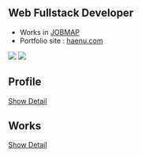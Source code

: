 ## Web Fullstack Developer
  - Works in [JOBMAP][jm]
  - Portfolio site : [haenu.com][haenu]

![](https://github-readme-stats.vercel.app/api/top-langs/?username=dokdo2013&langs_count=8)
![](https://github-readme-stats.vercel.app/api?username=dokdo2013&show_icons=true)

## Profile
[Show Detail][profile]

## Works
[Show Detail][work]


[jm]: <http://jobmap.kr>
[haenu]: <https://haenu.com>
[work]: <https://github.com/dokdo2013/dokdo2013/blob/main/WORKS.md>
[profile]: <https://github.com/dokdo2013/dokdo2013/blob/main/PROFILE.md>
